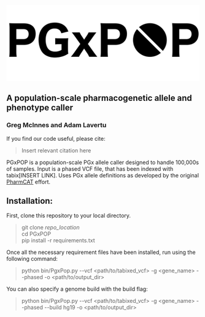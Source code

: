 ![PGX_POP_logo](logo/PGxPop_logo.png)
## A population-scale pharmacogenetic allele and phenotype caller  
### Greg McInnes and Adam Lavertu  

If you find our code useful, please cite:
> Insert relevant citation here  

PGxPOP is a population-scale PGx allele caller designed to handle 100,000s of samples. Input is a phased VCF file, that has been indexed with tabix[INSERT LINK]. 
Uses PGx allele definitions as developed by the original [PharmCAT](https://github.com/PharmGKB/PharmCAT) effort.

## Installation:

First, clone this repository to your local directory.

> git clone *repo_location*  
> cd PGxPOP  
> pip install -r requirements.txt

Once all the necessary requirement files have been installed, run using the following command:

> python bin/PgxPop.py --vcf <path/to/tabixed_vcf> -g <gene_name> --phased -o <path/to/output_dir>

You can also specify a genome build with the build flag:

> python bin/PgxPop.py --vcf <path/to/tabixed_vcf> -g <gene_name> --phased --build hg19 -o <path/to/output_dir>


